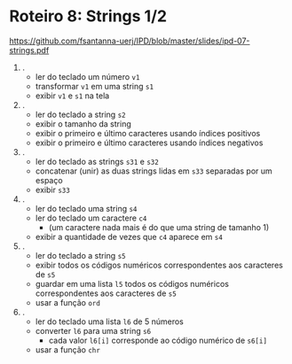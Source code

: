 <meta http-equiv="Content-Type" content="text/html; charset=UTF-8"/></p>        

Roteiro 8: Strings 1/2
======================

<!--
- Fazer todos os itens em um único arquivo, ex., `lab-08.py`.
- Ao final, enviar um e-mail da seguinte forma:
    - *Para*: `francisco@ime.uerj.br`
    - Enviar uma cópia para o seu e-mail.
      **Ao desligar, todos os arquivos são removidos do computador.**
    - *Assunto*: IPD, lab-08, João da Silva
    - *Anexos*:
        - `lab-08.py`
        - Para cada item, um *print screen* da tela de edição e outro da tela de execução
    - *Corpo*: Enumerar os exercícios que foram e não foram feitos, ex.:

```
Sim: 1 ao 3
Não: 4 ao 5
Seguem arquivos em anexo...
```
-->

<https://github.com/fsantanna-uerj/IPD/blob/master/slides/ipd-07-strings.pdf>

1. .
    - ler do teclado um número `v1`
    - transformar `v1` em uma string `s1`
    - exibir `v1` e `s1` na tela
2. .
    - ler do teclado a string `s2`
    - exibir o tamanho da string
    - exibir o primeiro e último caracteres usando índices positivos
    - exibir o primeiro e último caracteres usando índices negativos
3. .
    - ler do teclado as strings `s31` e `s32`
    - concatenar (unir) as duas strings lidas em `s33` separadas por um espaço
    - exibir `s33`
4. .
    - ler do teclado uma string `s4`
    - ler do teclado um caractere `c4`
        - (um caractere nada mais é do que uma string de tamanho 1)
    - exibir a quantidade de vezes que `c4` aparece em `s4`
5. .
    - ler do teclado a string `s5`
    - exibir todos os códigos numéricos correspondentes aos caracteres de `s5`
    - guardar em uma lista `l5` todos os códigos numéricos correspondentes
      aos caracteres de `s5`
    - usar a função `ord`
6. .
    - ler do teclado uma lista `l6` de 5 números
    - converter `l6` para uma string `s6`
        - cada valor `l6[i]` corresponde ao código numérico de `s6[i]`
    - usar a função `chr`
